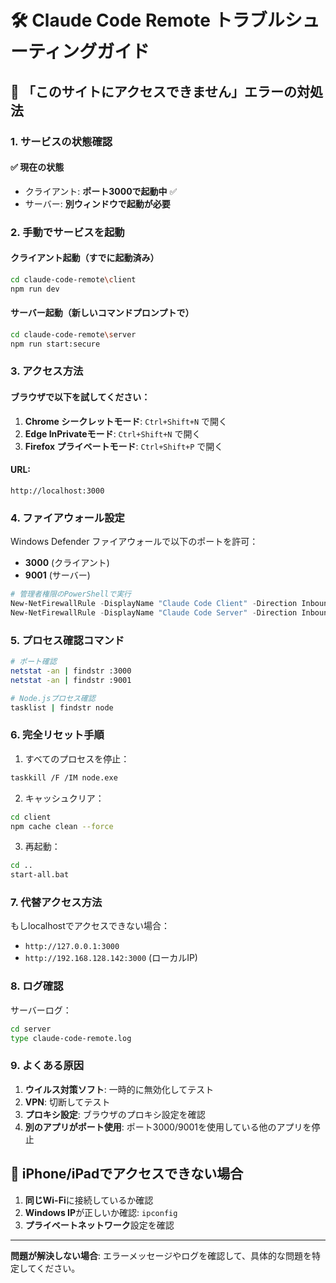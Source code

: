 # 🛠️ Claude Code Remote トラブルシューティングガイド

## 🚨 「このサイトにアクセスできません」エラーの対処法

### 1. サービスの状態確認

#### ✅ 現在の状態
- クライアント: **ポート3000で起動中** ✅
- サーバー: **別ウィンドウで起動が必要**

### 2. 手動でサービスを起動

#### クライアント起動（すでに起動済み）
```bash
cd claude-code-remote\client
npm run dev
```

#### サーバー起動（新しいコマンドプロンプトで）
```bash
cd claude-code-remote\server
npm run start:secure
```

### 3. アクセス方法

#### ブラウザで以下を試してください：
1. **Chrome シークレットモード**: `Ctrl+Shift+N` で開く
2. **Edge InPrivateモード**: `Ctrl+Shift+N` で開く
3. **Firefox プライベートモード**: `Ctrl+Shift+P` で開く

#### URL:
```
http://localhost:3000
```

### 4. ファイアウォール設定

Windows Defender ファイアウォールで以下のポートを許可：
- **3000** (クライアント)
- **9001** (サーバー)

```powershell
# 管理者権限のPowerShellで実行
New-NetFirewallRule -DisplayName "Claude Code Client" -Direction Inbound -Protocol TCP -LocalPort 3000 -Action Allow
New-NetFirewallRule -DisplayName "Claude Code Server" -Direction Inbound -Protocol TCP -LocalPort 9001 -Action Allow
```

### 5. プロセス確認コマンド

```bash
# ポート確認
netstat -an | findstr :3000
netstat -an | findstr :9001

# Node.jsプロセス確認
tasklist | findstr node
```

### 6. 完全リセット手順

1. すべてのプロセスを停止：
```bash
taskkill /F /IM node.exe
```

2. キャッシュクリア：
```bash
cd client
npm cache clean --force
```

3. 再起動：
```bash
cd ..
start-all.bat
```

### 7. 代替アクセス方法

もしlocalhostでアクセスできない場合：
- `http://127.0.0.1:3000`
- `http://192.168.128.142:3000` (ローカルIP)

### 8. ログ確認

サーバーログ：
```bash
cd server
type claude-code-remote.log
```

### 9. よくある原因

1. **ウイルス対策ソフト**: 一時的に無効化してテスト
2. **VPN**: 切断してテスト
3. **プロキシ設定**: ブラウザのプロキシ設定を確認
4. **別のアプリがポート使用**: ポート3000/9001を使用している他のアプリを停止

## 📱 iPhone/iPadでアクセスできない場合

1. **同じWi-Fi**に接続しているか確認
2. **Windows IP**が正しいか確認: `ipconfig`
3. **プライベートネットワーク**設定を確認

---

**問題が解決しない場合**: 
エラーメッセージやログを確認して、具体的な問題を特定してください。